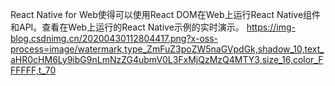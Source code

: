 React Native for Web使得可以使用React DOM在Web上运行React Native组件和API。查看在Web上运行的React Native示例的实时演示。
https://img-blog.csdnimg.cn/20200430112804417.png?x-oss-process=image/watermark,type_ZmFuZ3poZW5naGVpdGk,shadow_10,text_aHR0cHM6Ly9ibG9nLmNzZG4ubmV0L3FxMjQzMzQ4MTY3,size_16,color_FFFFFF,t_70
